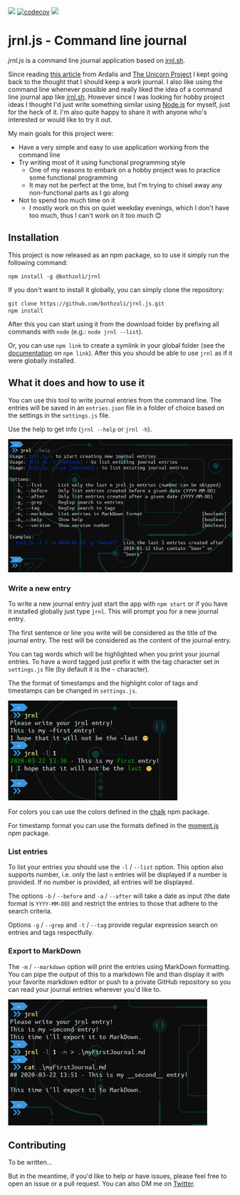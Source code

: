 ![](https://github.com/bothzoli/jrnl.js/workflows/cibuild/badge.svg) [![codecov](https://codecov.io/gh/bothzoli/jrnl.js/branch/master/graph/badge.svg)](https://codecov.io/gh/bothzoli/jrnl.js) [![](https://img.shields.io/npm/v/@bothzoli/jrnl)](https://www.npmjs.com/package/@bothzoli/jrnl)

# jrnl.js - Command line journal

_jrnl.js_ is a command line journal application based on [jrnl.sh](https://jrnl.sh/).

Since reading [this article](https://ardalis.com/keeping-a-work-journal) from Ardalis and [The Unicorn Project](https://itrevolution.com/the-unicorn-project/) I kept going back to the thought that I should keep a work journal.
I also like using the command line whenever possible and really liked the idea of a command line journal app like [jrnl.sh](jrnl.sh).
However since I was looking for hobby project ideas I thought I'd just write something similar using [Node.js](https://nodejs.org/en/) for myself, just for the heck of it.
I'm also quite happy to share it with anyone who's interested or would like to try it out.

My main goals for this project were:

- Have a very simple and easy to use application working from the command line
- Try writing most of it using functional programming style
  - One of my reasons to embark on a hobby project was to practice some functional programming
  - It may not be perfect at the time, but I'm trying to chisel away any non-functional parts as I go along
- Not to spend too much time on it
  - I mostly work on this on quiet weekday evenings, which I don't have too much, thus I can't work on it too much 😊

## Installation

This project is now released as an npm package, so to use it simply run the following command:

```
npm install -g @bothzoli/jrnl
```

If you don't want to install it globally, you can simply clone the repository:

```
git clone https://github.com/bothzoli/jrnl.js.git
npm install
```

After this you can start using it from the download folder by prefixing all commands with `node` (e.g.: `node jrnl --list`).

Or, you can use `npm link` to create a symlink in your global folder (see the [documentation](https://docs.npmjs.com/cli/link.html) on `npm link`).
After this you should be able to use `jrnl` as if it were globally installed.

## What it does and how to use it

You can use this tool to write journal entries from the command line.
The entries will be saved in an `entries.json` file in a folder of choice based on the settings in the `settings.js` file.

Use the help to get info (`jrnl --help` or `jrnl -h`).

![Help](./doc/help.png)

### Write a new entry

To write a new journal entry just start the app with `npm start` or if you have it installed globally just type `jrnl`.
This will prompt you for a new journal entry.

The first sentence or line you write will be considered as the title of the journal entry.
The rest will be considered as the content of the journal entry.

You can tag words which will be highlighted when you print your journal entries.
To have a word tagged just prefix it with the tag character set in `settings.js` file (by default it is the `~` character).

The the format of timestamps and the highlight color of tags and timestamps can be changed in `settings.js`.

![jrnl entry](./doc/jrnl.png)

For colors you can use the colors defined in the [chalk](https://github.com/chalk/chalk) npm package.

For timestamp format you can use the formats defined in the [moment.js](https://momentjs.com/docs/#/displaying/format/) npm package.

### List entries

To list your entries you should use the `-l` / `--list` option.
This option also supports number, i.e. only the last `n` entries will be displayed if a number is provided.
If no number is provided, all entries will be displayed.

The options `-b` / `--before` and `-a` / `--after` will take a date as input (the date format is `YYYY-MM-DD`) and restrict the entries to those that adhere to the search criteria.

Options `-g` / `--grep` and `-t` / `--tag` provide regular expression search on entries and tags respectfully.

### Export to MarkDown

The `-m` / `--markdown` option will print the entries using MarkDown formatting.
You can pipe the output of this to a markdown file and than display it with your favorite markdown editor or push to a private GitHub repository so you can read your journal entries wherever you'd like to.

![MarkDown](./doc/markdown.png)

## Contributing

To be written...

But in the meantime, if you'd like to help or have issues, please feel free to open an issue or a pull request.
You can also DM me on [Twitter](https://twitter.com/bothzoli).
